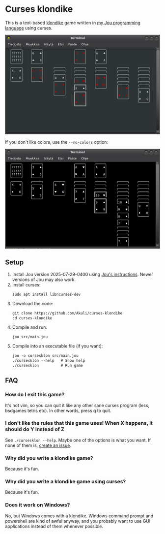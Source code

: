 # Curses klondike

This is a text-based [klondike](https://en.wikipedia.org/wiki/Klondike_(solitaire)) game
written in [my Jou programming language](https://github.com/Akuli/jou) using curses.

![screenshot](screenshot.png)

If you don't like colors, use the `--no-colors` option:

![screenshot](screenshot-nocolors.png)


## Setup

1. Install Jou version 2025-07-29-0400 using [Jou's instructions](https://github.com/Akuli/jou/blob/2025-07-29-0400/README.md#setup).
    Newer versions of Jou may also work.
2. Install curses:
    ```
    sudo apt install libncurses-dev
    ```
3. Download the code:
    ```
    git clone https://github.com/Akuli/curses-klondike
    cd curses-klondike
    ```
4. Compile and run:
    ```
    jou src/main.jou
    ```
5. Compile into an executable file (if you want):
    ```
    jou -o cursesklon src/main.jou
    ./cursesklon --help   # Show help
    ./cursesklon          # Run game
    ```


## FAQ

### How do I exit this game?

It's not vim, so you can quit it like any other sane curses program (less,
bsdgames tetris etc). In other words, press q to quit.

### I don't like the rules that this game uses! When X happens, it should do Y instead of Z

See `./cursesklon --help`. Maybe one of the options is what you want. If none
of them is, [create an issue].

[create an issue]: https://github.com/Akuli/curses-klondike/issues/new

### Why did you write a klondike game?

Because it's fun.

### Why did you write a klondike game using curses?

Because it's fun.

### Does it work on Windows?

No, but Windows comes with a klondike. Windows command prompt and powershell
are kind of awful anyway, and you probably want to use GUI applications instead
of them whenever possible.
